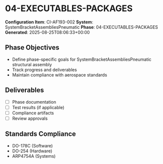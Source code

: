 # 04-EXECUTABLES-PACKAGES

**Configuration Item**: CI-AF193-002
**System**: SystemBracketAssembliesPneumatic
**Phase**: 04-EXECUTABLES-PACKAGES
**Generated**: 2025-08-25T08:06:33+00:00

## Phase Objectives
- Define phase-specific goals for SystemBracketAssembliesPneumatic structural assembly
- Track progress and deliverables
- Maintain compliance with aerospace standards

## Deliverables
- [ ] Phase documentation
- [ ] Test results (if applicable)
- [ ] Compliance artifacts
- [ ] Review approvals

## Standards Compliance
- DO-178C (Software)
- DO-254 (Hardware)
- ARP4754A (Systems)

